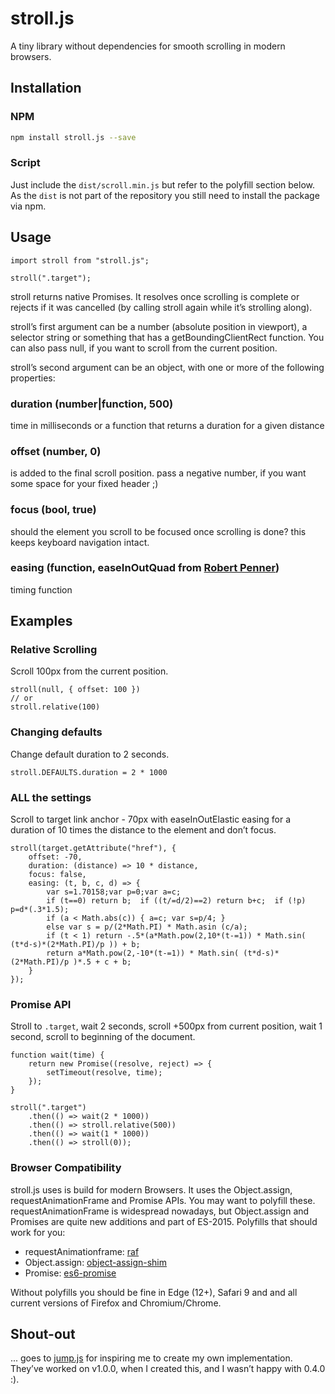 # stroll.js
A tiny library without dependencies for smooth scrolling in modern browsers.
 
## Installation

### NPM
```bash
npm install stroll.js --save
```

### Script
Just include the `dist/scroll.min.js` but refer to the polyfill section below. As the `dist` is not
part of the repository you still need to install the package via npm.


## Usage

```es6
import stroll from "stroll.js";

stroll(".target");
```

stroll returns native Promises. It resolves once scrolling is complete or rejects
if it was cancelled (by calling stroll again while it’s strolling along).

stroll’s first argument can be a number (absolute position in viewport), a selector string
or something that has a getBoundingClientRect function. You can also pass null, if you want to
scroll from the current position.

stroll’s second argument can be an object, with one or more of the following properties:

### duration (number|function, 500)
time in milliseconds or a function that returns a duration for a given distance
 
### offset (number, 0)
is added to the final scroll position. pass a negative number, if you want some space for your fixed header ;)

### focus (bool, true)
should the element you scroll to be focused once scrolling is done? this keeps keyboard navigation intact.
  
### easing (function, easeInOutQuad from [Robert Penner](http://robertpenner.com/easing/))
timing function


## Examples

### Relative Scrolling
Scroll 100px from the current position.

```es6
stroll(null, { offset: 100 })
// or
stroll.relative(100)
```

### Changing defaults
Change default duration to 2 seconds.

```es6
stroll.DEFAULTS.duration = 2 * 1000
```

### ALL the settings
Scroll to target link anchor - 70px with easeInOutElastic easing for a duration of 10 times 
the distance to the element and don’t focus.

```es6
stroll(target.getAttribute("href"), {
    offset: -70,
    duration: (distance) => 10 * distance,
    focus: false,
    easing: (t, b, c, d) => {
        var s=1.70158;var p=0;var a=c;
        if (t==0) return b;  if ((t/=d/2)==2) return b+c;  if (!p) p=d*(.3*1.5);
        if (a < Math.abs(c)) { a=c; var s=p/4; }
        else var s = p/(2*Math.PI) * Math.asin (c/a);
        if (t < 1) return -.5*(a*Math.pow(2,10*(t-=1)) * Math.sin( (t*d-s)*(2*Math.PI)/p )) + b;
        return a*Math.pow(2,-10*(t-=1)) * Math.sin( (t*d-s)*(2*Math.PI)/p )*.5 + c + b;
    }
});
```

### Promise API
Stroll to `.target`, wait 2 seconds, scroll +500px from current position, wait 1 second, scroll
to beginning of the document.

```es6
function wait(time) {
    return new Promise((resolve, reject) => {
        setTimeout(resolve, time);    
    });
}

stroll(".target")
    .then(() => wait(2 * 1000))
    .then(() => stroll.relative(500))
    .then(() => wait(1 * 1000))
    .then(() => stroll(0));
```


### Browser Compatibility
stroll.js uses is build for modern Browsers. It uses the  Object.assign, requestAnimationFrame and Promise APIs.
You may want to polyfill these. requestAnimationFrame is widespread nowadays, but Object.assign and Promises
are quite new additions and part of ES-2015. Polyfills that should work for you:

* requestAnimationframe: [raf](https://www.npmjs.com/package/raf) 
* Object.assign: [object-assign-shim](https://www.npmjs.com/package/object-assign-shim)
* Promise: [es6-promise](https://www.npmjs.com/package/es6-promise)

Without polyfills you should be fine in Edge (12+), Safari 9 and and all current versions of Firefox 
and Chromium/Chrome.


## Shout-out
... goes to [jump.js](https://github.com/callmecavs/jump.js) for inspiring me to create my own implementation. 
They’ve worked on v1.0.0, when I created this, and I wasn’t happy with 0.4.0 :).
